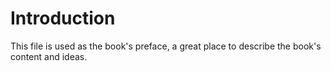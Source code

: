 # Introduction

This file is used as the book's preface, a great place to describe the book's content and ideas.

